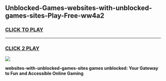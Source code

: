 
## Unblocked-Games-websites-with-unblocked-games-sites-Play-Free-ww4a2
<h3>
<a href="https://premium76.site?title=websites-with-unblocked-games-sites&ref=09A">CLICK TO PLAY</a></h3>
<hr>

<h3>
<a href="https://premium76.site?title=websites-with-unblocked-games-sites&ref=09A">CLICK 2 PLAY</a>
  
</h3>

<a href="https://premium76.site?title=websites-with-unblocked-games-sites&ref=09A"><img src="https://clearcache.store/games.png"></a>


**websites-with-unblocked-games-sites games unblocked: Your Gateway to Fun and Accessible Online Gaming**
